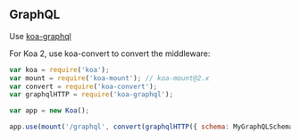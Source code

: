 ## GraphQL

Use [koa-graphql](https://github.com/chentsulin/koa-graphql) 

For Koa 2, use koa-convert to convert the middleware:

```js
var koa = require('koa');
var mount = require('koa-mount'); // koa-mount@2.x
var convert = require('koa-convert');
var graphqlHTTP = require('koa-graphql');

var app = new Koa();

app.use(mount('/graphql', convert(graphqlHTTP({ schema: MyGraphQLSchema, graphiql: true }))
```

